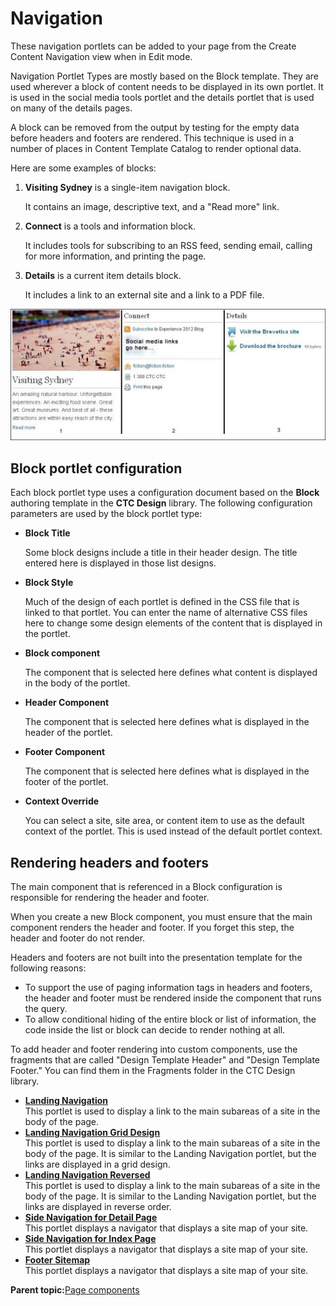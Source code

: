 # Navigation 

These navigation portlets can be added to your page from the Create Content Navigation view when in Edit mode.

Navigation Portlet Types are mostly based on the Block template. They are used wherever a block of content needs to be displayed in its own portlet. It is used in the social media tools portlet and the details portlet that is used on many of the details pages.

A block can be removed from the output by testing for the empty data before headers and footers are rendered. This technique is used in a number of places in Content Template Catalog to render optional data.

Here are some examples of blocks:

1.  **Visiting Sydney** is a single-item navigation block.

    It contains an image, descriptive text, and a "Read more" link.

2.  **Connect** is a tools and information block.

    It includes tools for subscribing to an RSS feed, sending email, calling for more information, and printing the page.

3.  **Details** is a current item details block.

    It includes a link to an external site and a link to a PDF file.


![This picture shows three examples. A navigation block with an image, descriptive text, and a "Read more" link. Tools for subscribing to an RSS feed, sending email, more information, and printing the page. A details block with a links to an external site and a PDF file.](../images/BlockExamplesCombined_small.jpg)

## Block portlet configuration

Each block portlet type uses a configuration document based on the **Block** authoring template in the **CTC Design** library. The following configuration parameters are used by the block portlet type:

-   **Block Title**

    Some block designs include a title in their header design. The title entered here is displayed in those list designs.

-   **Block Style**

    Much of the design of each portlet is defined in the CSS file that is linked to that portlet. You can enter the name of alternative CSS files here to change some design elements of the content that is displayed in the portlet.

-   **Block component**

    The component that is selected here defines what content is displayed in the body of the portlet.

-   **Header Component**

    The component that is selected here defines what is displayed in the header of the portlet.

-   **Footer Component**

    The component that is selected here defines what is displayed in the footer of the portlet.

-   **Context Override**

    You can select a site, site area, or content item to use as the default context of the portlet. This is used instead of the default portlet context.


## Rendering headers and footers

The main component that is referenced in a Block configuration is responsible for rendering the header and footer.

When you create a new Block component, you must ensure that the main component renders the header and footer. If you forget this step, the header and footer do not render.

Headers and footers are not built into the presentation template for the following reasons:

-   To support the use of paging information tags in headers and footers, the header and footer must be rendered inside the component that runs the query.
-   To allow conditional hiding of the entire block or list of information, the code inside the list or block can decide to render nothing at all.

To add header and footer rendering into custom components, use the fragments that are called "Design Template Header" and "Design Template Footer." You can find them in the Fragments folder in the CTC Design library.

-   **[Landing Navigation ](../ctc/ctc-portlet-landing-navigation.md)**  
This portlet is used to display a link to the main subareas of a site in the body of the page.
-   **[Landing Navigation Grid Design ](../ctc/ctc-portlet-landing-navigation-grid-design.md)**  
This portlet is used to display a link to the main subareas of a site in the body of the page. It is similar to the Landing Navigation portlet, but the links are displayed in a grid design.
-   **[Landing Navigation Reversed ](../ctc/ctc-portlet-landing-navigation-reversed.md)**  
This portlet is used to display a link to the main subareas of a site in the body of the page. It is similar to the Landing Navigation portlet, but the links are displayed in reverse order.
-   **[Side Navigation for Detail Page ](../ctc/ctc-portlet-side-navigation-detail.md)**  
This portlet displays a navigator that displays a site map of your site.
-   **[Side Navigation for Index Page ](../ctc/ctc-portlet-side-navigation-index.md)**  
This portlet displays a navigator that displays a site map of your site.
-   **[Footer Sitemap ](../ctc/ctc-portlet-footer-sitemap.md)**  
This portlet displays a navigator that displays a site map of your site.

**Parent topic:**[Page components ](../ctc/ctc-portlet-types.md)

